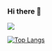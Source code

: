 ### Hi there 👋

<!--
**zixiao-ye/zixiao-ye** is a ✨ _special_ ✨ repository because its `README.md` (this file) appears on your GitHub profile.

Here are some ideas to get you started:

- 🔭 I’m currently working on ...
- 🌱 I’m currently learning ...
- 👯 I’m looking to collaborate on ...
- 🤔 I’m looking for help with ...
- 💬 Ask me about ...
- 📫 How to reach me: ...
- 😄 Pronouns: ...
- ⚡ Fun fact: ...
-->


![](https://komarev.com/ghpvc/?username=zixiao-ye)

[![Top Langs](https://github-readme-stats.vercel.app/api/top-langs/?username=zixiao-ye&layout=compact)](https://github.com/anuraghazra/github-readme-stats)
